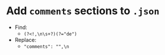 # Add `comments` sections to `.json`

- Find:
  - `(?<!,\n\s+?)(?="de")`
- Replace:
  - `"comments": "",\n    `
